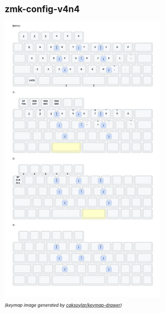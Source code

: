 # zmk-config-v4n4


<img src="keymap-drawer/v4n4.svg" >

_(keymap image generated by [caksoylar/keymap-drawer](https://github.com/caksoylar/keymap-drawer))_


